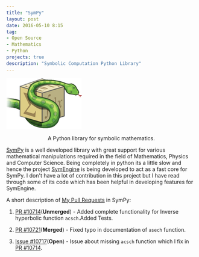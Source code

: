 ```yaml
---
title: "SymPy"
layout: post
date: 2016-05-10 8:15
tag:
- Open Source
- Mathematics
- Python
projects: true
description: "Symbolic Computation Python Library"
---
```


![Markdowm Image][1]

<center>A Python library for symbolic mathematics.</center>

[SymPy](https://github.com/sympy/sympy) is a well developed library with great support for various mathematical manipulations required in the field of Mathematics, Physics and Computer Science. Being completely in python its a little slow and hence the project [SymEngine](https://codemaxx.github.io/SymEngine/) is being developed to act as a fast core for SymPy. I don't have a lot of contribution in this project but I have read through some of its code which has been helpful in developing features for SymEngine.

A short description of [My Pull Requests](https://github.com/sympy/sympy/pulls/CodeMaxx) in SymPy:

1. [PR #10714](https://github.com/sympy/sympy/pull/10714 )(**Unmerged**) - Added complete functionality for Inverse hyperbolic function `acsch`.Added Tests.

2. [PR #10721](https://github.com/sympy/sympy/pull/10721 )(**Merged**) - Fixed typo in documentation of `asech` function.

3. [Issue #10717](https://github.com/sympy/sympy/issues/10717 )(**Open**) - Issue about missing `acsch` function which I fix in [PR #10714](https://github.com/sympy/sympy/pull/10714).

[1]: /assets/images/sympy.png